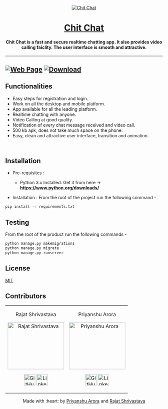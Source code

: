 <p align="center">
<a href="https://itschitchat.herokuapp.com">
	<img src="https://itschitchat.herokuapp.com/static/images/icon-192x192.png" alt="Chit Chat" border="0">
</a>
<h1 align="center"><a href="http://itschitchat.herokuapp.com/"> Chit Chat </a></h2>
	<h4 align="center"> Chit Chat is a fast and secure realtime chatting app. It also provides video calling faiclity. The user interface is smooth and attractive. <h4>
</p>

---
 <a href="https://itschitchat.herokuapp.com/">![Web Page](https://img.shields.io/badge/View-Chitchat-blue?style=for-the-badge)</a>
  <a href="http://itschitchat.herokuapp.com/#">![Download](https://img.shields.io/badge/Download-APK-green?style=for-the-badge)</a>
---
## Functionalities
 - Easy steps for registration and login.
 - Work on all the desktop and mobile platform.
 - App available for all the leading platform.
 - Realtime chatting with anyone.
 - Video Calling at good quality.
 - Notification of every chat message received and video call.
 - 500 kb apk, does not take much space on the phone.
 - Easy, clean and attractive user interface, transition and animation.

<br>


## Installation

* Pre-requisites :
	-  Python 3.x Installed. Get it from here -> **https://www.python.org/downloads/**

* Installation :
From the root of the project run the following command - 
```bash
pip install -r requirements.txt
```

## Testing
From the root of the product run the following commands -

```bash
python manage.py makemigrations
python manage.py migrate
python manage.py runserver
```
## License
<a href="https://choosealicense.com/licenses/mit/">MIT</a>

## Contributors

<table>
<tr align="center">


<td>

Rajat Shrivastava

<p align="center">
<img src = "https://avatars3.githubusercontent.com/u/51124175?s=460&u=886dacbae38ee794e54deab165ab9bcfeecbeb13&v=4" width="180" height="150" alt="Rajat Shrivastava">
</p>
<p align="center">
<a href = "https://github.com/rajat-0206"><img src = "http://www.iconninja.com/files/241/825/211/round-collaboration-social-github-code-circle-network-icon.svg" width="36" height = "36" alt="GitHub"/></a>
<a href = "https://www.linkedin.com/in/rajat0206">
<img src = "http://www.iconninja.com/files/863/607/751/network-linkedin-social-connection-circular-circle-media-icon.svg" width="36" height="36" alt="LinkedIn"/>
</a>
</p>
</td>

<td>

Priyanshu Arora

<p align="center">
<img src = "http://itschitchat.herokuapp.com/static/priyanshu.jpg" width="180" height="150" alt="Priyanshu Arora">
</p>
<p align="center">
<a href = "https://github.com/#"><img src = "http://www.iconninja.com/files/241/825/211/round-collaboration-social-github-code-circle-network-icon.svg" width="36" height = "36" alt="GitHub"/></a>
<a href = "https://www.linkedin.com/in/#">
<img src = "http://www.iconninja.com/files/863/607/751/network-linkedin-social-connection-circular-circle-media-icon.svg" width="36" height="36" alt="LinkedIn"/>
</a>
</p>
</td>

</tr>
</table>

<p align="center">
	Made with :heart: by <a href="https://priyanshu59.herokuapp.com">Priyanshu Arora</a> and <a href="https://itsrajat.xyz">Rajat Shrivastava</a>
</p>


